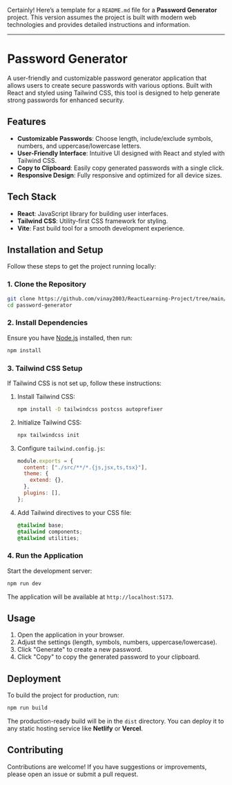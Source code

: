 Certainly! Here’s a template for a `README.md` file for a **Password Generator** project. This version assumes the project is built with modern web technologies and provides detailed instructions and information.

---

# Password Generator

A user-friendly and customizable password generator application that allows users to create secure passwords with various options. Built with React and styled using Tailwind CSS, this tool is designed to help generate strong passwords for enhanced security.

## Features

- **Customizable Passwords**: Choose length, include/exclude symbols, numbers, and uppercase/lowercase letters.
- **User-Friendly Interface**: Intuitive UI designed with React and styled with Tailwind CSS.
- **Copy to Clipboard**: Easily copy generated passwords with a single click.
- **Responsive Design**: Fully responsive and optimized for all device sizes.

## Tech Stack

- **React**: JavaScript library for building user interfaces.
- **Tailwind CSS**: Utility-first CSS framework for styling.
- **Vite**: Fast build tool for a smooth development experience.

## Installation and Setup

Follow these steps to get the project running locally:

### 1. Clone the Repository

```bash
git clone https://github.com/vinay2003/ReactLearning-Project/tree/main/password-generator
cd password-generator
```

### 2. Install Dependencies

Ensure you have [Node.js](https://nodejs.org/) installed, then run:

```bash
npm install
```

### 3. Tailwind CSS Setup

If Tailwind CSS is not set up, follow these instructions:

1. Install Tailwind CSS:

   ```bash
   npm install -D tailwindcss postcss autoprefixer
   ```

2. Initialize Tailwind CSS:

   ```bash
   npx tailwindcss init
   ```

3. Configure `tailwind.config.js`:

   ```javascript
   module.exports = {
     content: ["./src/**/*.{js,jsx,ts,tsx}"],
     theme: {
       extend: {},
     },
     plugins: [],
   };
   ```

4. Add Tailwind directives to your CSS file:

   ```css
   @tailwind base;
   @tailwind components;
   @tailwind utilities;
   ```

### 4. Run the Application

Start the development server:

```bash
npm run dev
```

The application will be available at `http://localhost:5173`.

## Usage

1. Open the application in your browser.
2. Adjust the settings (length, symbols, numbers, uppercase/lowercase).
3. Click "Generate" to create a new password.
4. Click "Copy" to copy the generated password to your clipboard.

## Deployment

To build the project for production, run:

```bash
npm run build
```

The production-ready build will be in the `dist` directory. You can deploy it to any static hosting service like **Netlify** or **Vercel**.

## Contributing

Contributions are welcome! If you have suggestions or improvements, please open an issue or submit a pull request.
